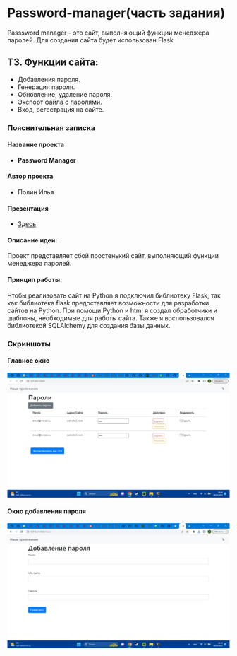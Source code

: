 # Password-manager(часть задания)
Passsword manager - это сайт, выполняющий функции менеджера паролей. Для создания сайта будет использован Flask

## ТЗ. Функции сайта:
* Добавления пароля.
* Генерация пароля.
* Обновление, удаление пароля.
* Экспорт файла с паролями.
* Вход, регестрация на сайте.

### Пояснительная записка
#### Название проекта
* __Password Manager__
#### Автор проекта
* Полин Илья
#### Презентация
* [Здесь](https://docs.google.com/presentation/d/1MosXsfdYTFBuThbQ7rPUMQaqhTSK4ZsS/edit?usp=sharing&ouid=106023115546379830982&rtpof=true&sd=true)

#### Описание идеи:
Проект представляет сбой простенький сайт, выполняющий функции менеджера паролей. 

#### Принцип работы:

Чтобы реализовать сайт на Python я подключил библиотеку Flask, так как библиотека flask  предоставляет возможности для разработки сайтов на Python. При помощи Python и html я создал обработчики и шаблоны, необходимые для работы сайта. Также я воспользовался библиотекой SQLAlchemy для создания базы данных.


### Скриншоты
#### Главное окно
![главное окно](static/img/1.jpg)
#### Окно добавления пароля
![добавление пароля](static/img/2.jpg)
